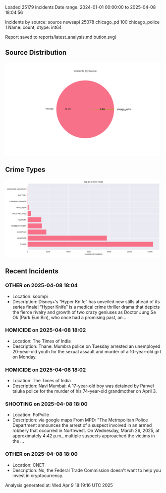 
Loaded 25179 incidents
Date range: 2024-01-01 00:00:00 to 2025-04-08 18:04:56

Incidents by source:
source
newsapi           25078
chicago_pd          100
chicago_police        1
Name: count, dtype: int64

Report saved to reports/latest_analysis.md
bution.svg)

## Source Distribution
![Source Distribution](images/source_distribution.svg)

## Crime Types
![Crime Types](images/crime_types.svg)

## Recent Incidents

### OTHER on 2025-04-08 18:04
- Location: soompi
- Description: Disney+’s “Hyper Knife” has unveiled new stills ahead of its series finale! “Hyper Knife” is a medical crime thriller drama that depicts the fierce rivalry and growth of two crazy geniuses as Doctor Jung Se Ok (Park Eun Bin), who once had a promising past, an…


### HOMICIDE on 2025-04-08 18:02
- Location: The Times of India
- Description: Thane: Mumbra police on Tuesday arrested an unemployed 20-year-old youth for the sexual assault and murder of a 10-year-old girl on Monday.


### HOMICIDE on 2025-04-08 18:02
- Location: The Times of India
- Description: Navi Mumbai: A 17-year-old boy was detained by Panvel taluka police for the murder of his 74-year-old grandmother on April 3.


### SHOOTING on 2025-04-08 18:00
- Location: PoPville
- Description: via google maps From MPD: "The Metropolitan Police Department announces the arrest of a suspect involved in an armed robbery that occurred in Northwest. On Wednesday, March 26, 2025, at approximately 4:42 p.m., multiple suspects approached the victims in the …


### OTHER on 2025-04-08 18:00
- Location: CNET
- Description: No, the Federal Trade Commission doesn't want to help you invest in cryptocurrency.

Analysis generated at: Wed Apr  9 18:19:16 UTC 2025
